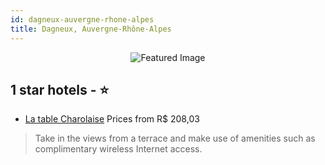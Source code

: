 ```yaml
---
id: dagneux-auvergne-rhone-alpes
title: Dagneux, Auvergne-Rhône-Alpes
---
```


<center><img src="https://i.travelapi.com/hotels/36000000/35080000/35076800/35076718/a4855a43_z.jpg" alt="Featured Image" /></center>


##  1 star hotels - ⭐️

-    [La table Charolaise](https://us.hurb.com/hotels/dagneux/la-table-charolaise-JNP-JP089000?cmp=18055) Prices from R$ 208,03
   > Take in the views from a terrace and make use of amenities such as complimentary wireless Internet access.
